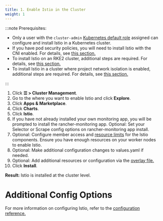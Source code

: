 ```yaml
---
title: 1. Enable Istio in the Cluster
weight: 1
---
```


:::note Prerequisites:

- Only a user with the `cluster-admin` [Kubernetes default role](https://kubernetes.io/docs/reference/access-authn-authz/rbac/#user-facing-roles) assigned can configure and install Istio in a Kubernetes cluster.
- If you have pod security policies, you will need to install Istio with the CNI enabled. For details, see [this section.]({{<baseurl>}}/rancher/v2.6/en/istio/configuration-reference/enable-istio-with-psp)
- To install Istio on an RKE2 cluster, additional steps are required. For details, see [this section.]({{<baseurl>}}/rancher/v2.6/en/istio/configuration-reference/rke2/)
- To install Istio in a cluster where project network isolation is enabled, additional steps are required. For details, see [this section.]({{<baseurl>}}/rancher/v2.6/en/istio/configuration-reference/canal-and-project-network)

:::

1.  Click **☰ > Cluster Management**.
1. Go to the where you want to enable Istio and click **Explore**.
1. Click **Apps & Marketplace**.
1. Click **Charts**.
1. Click **Istio**.
1. If you have not already installed your own monitoring app, you will be prompted to install the rancher-monitoring app. Optional: Set your Selector or Scrape config options on rancher-monitoring app install. 
1. Optional: Configure member access and [resource limits]({{<baseurl>}}/rancher/v2.6/en/istio/resources/) for the Istio components. Ensure you have enough resources on your worker nodes to enable Istio.
1. Optional: Make additional configuration changes to values.yaml if needed.
1. Optional: Add additional resources or configuration via the [overlay file.]({{<baseurl>}}/rancher/v2.6/en/istio/configuration-reference/#overlay-file)
1. Click **Install**.

**Result:** Istio is installed at the cluster level.

# Additional Config Options

For more information on configuring Istio, refer to the [configuration reference.]({{<baseurl>}}/rancher/v2.6/en/istio/configuration-reference)
